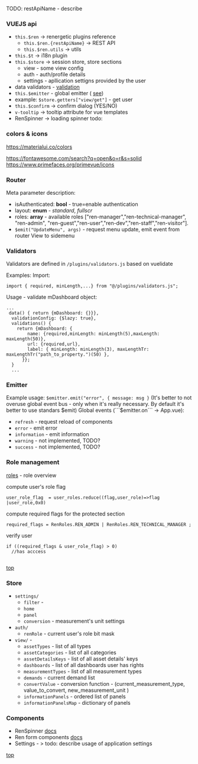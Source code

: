 TODO: restApiName - describe
### VUEJS api
* `this.$ren` -> renergetic plugins reference
  * `this.$ren.{restApiName}` -> REST API
  * `this.$ren.utils` -> utils
* `this.$t` -> i18n plugin
* `this.$store` -> session store, store sections
  * view - some view config
  * auth - auth/profile details
  * settings - apllication settigns provided by the user
* data validators - [validation](#validators)
* `this.$emitter` - global emitter ( [see](#emitter))
* 
  example: `$store.getters["view/get"]` - get user
* `this.$confirm` -> confirm dialog (YES/NO)
* `v-tooltip`  -> tooltip attribute for vue templates
*  RenSpinner -> loading spinner todo:

### colors & icons
https://materialui.co/colors

https://fontawesome.com/search?q=open&o=r&s=solid
https://www.primefaces.org/primevue/icons

### Router
Meta parameter description:
* isAuthenticated: **bool** - true=enable authentication
* layout: **enum** - *standard*, *fullscr*
* roles: **array** - available roles ["ren-manager","ren-technical-manager", "ren-admin", "ren-guest","ren-user","ren-dev","ren-staff","ren-visitor"]. 
* ```$emit("UpdateMenu", args)``` - request menu update, emit event from router View to sidemenu  

### Validators
Validators are defined in `/plugins/validators.js` based on vuelidate

Examples:
Import:  
```
import { required, minLength,...} from "@/plugins/validators.js";
``` 
Usage - validate mDashboard object:
```
...
 data() { return {mDashboard: {}}},
  validationConfig: {$lazy: true},
  validations() {
    return {mDashboard: {
        name: {required,minLength: minLength(5),maxLength: maxLength(50)},
        url: {required,url},
        label: { minLength: minLength(3), maxLengthTr: maxLengthTr("path_to_property.")(50) },
      }};
  }
  ...
```
### Emitter
Example usage: ```$emitter.emit("error", { message: msg }```
(It's better to not overuse global event bus - only when it's really necessary. By default it's better to use standars $emit)
Global events (```$emitter.on``` -> App.vue):
* ```refresh``` - request reload of components
* ```error``` - emit error
* ```information``` - emit information 
* ```warning``` - not implemented, TODO?
* ```success``` - not implemented, TODO?



### Role management
[roles](roles.xlsx) - role overview
  
compute user's role flag

```
user_role_flag  = user_roles.reduce((flag,user_role)=>flag |user_role,0x0)
```
compute required flags for the protected section
```
required_flags = RenRoles.REN_ADMIN | RenRoles.REN_TECHNICAL_MANAGER ;
```
verify user
```
if ((required_flags & user_role_flag) > 0)
  //has acccess
  
```

[top](#vuejs-api) 

### Store

* ```settings/```
  * ```filter``` - 
  * ```home```
  * ```panel```
  * ```conversion``` - measurement's unit settings
* ```auth/```
  * ```renRole``` - current user's role bit mask
* ```view/``` - 
  * ```assetTypes``` - list of all types
  * ```assetCategories```  - list of all categories
  * ```assetDetailsKeys``` - list of all asset details' keys
  * ```dashboards``` - list of all dashboards user has rights
  * ```measurementTypes``` - list of all measurement types
  * ```demands``` - current demand list
  * ```convertValue``` - conversion function - (current_measurement_type, value_to_convert, new_measurement_unit ) 
  * ```informationPanels``` - ordered list of panels 
  * ```informationPanelsMap``` - dictionary of panels

### Components

* RenSpinner [docs](./components/renspinner.md)
* Ren form components [docs](./components/form.md)
* Settings - > todo: describe usage of application settings 

[top](#vuejs-api) 

